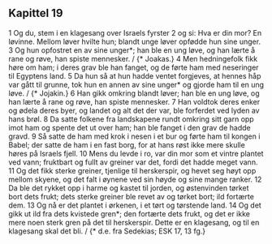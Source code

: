 ## Kapittel 19

1 Og du, stem i en klagesang over Israels fyrster
2 og si: Hva er din mor? En løvinne. Mellom løver hvilte hun; blandt unge løver opfødde hun sine unger.
3 Og hun opfostret en av sine unger*; han ble en ung løve, og han lærte å rane og røve, han spiste mennesker. / {* Joakas.}
4 Men hedningefolk fikk høre om ham; i deres grav ble han fanget, og de førte ham med neseringer til Egyptens land.
5 Da hun så at hun hadde ventet forgjeves, at hennes håp var gått til grunne, tok hun en annen av sine unger* og gjorde ham til en ung løve. / {* Jojakin.}
6 Han gikk omkring blandt løver; han ble en ung løve, og han lærte å rane og røve, han spiste mennesker.
7 Han voldtok deres enker og ødela deres byer, og landet og alt det der var, ble forferdet ved lyden av hans brøl.
8 Da satte folkene fra landskapene rundt omkring sitt garn opp imot ham og spente det ut over ham; han ble fanget i den grav de hadde gravd.
9 Så satte de ham med krok i nesen i et bur og førte ham til kongen i Babel; der satte de ham i en fast borg, for at hans røst ikke mere skulle høres på Israels fjell.
10 Mens du levde i ro, var din mor som et vintre plantet ved vann; fruktbart og fullt av greiner var det, fordi det hadde meget vann.
11 Og det fikk sterke greiner, tjenlige til herskerspir, og hevet seg høyt opp mellom skyene, og det falt i øynene ved sin høyde og sine mange ranker.
12 Da ble det rykket opp i harme og kastet til jorden, og østenvinden tørket bort dets frukt; dets sterke greiner ble revet av og tørket bort; ild fortærte dem.
13 Og nå er det plantet i ørkenen, i et tørt og tørstende land.
14 Og det gikk ut ild fra dets kvistede gren*; den fortærte dets frukt, og det er ikke mere noen sterk gren på det til herskerspir. Dette er en klagesang, og til en klagesang skal det bli. / {* d.e. fra Sedekias; ESK 17, 13 fg.}
